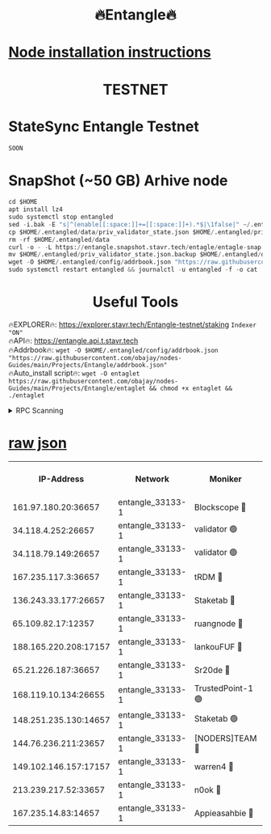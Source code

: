 <h1 align="center"> 🔥Entangle🔥</h1>

[Node installation instructions](https://github.com/obajay/nodes-Guides/tree/main/Projects/Entangle)
=

<h1 align="center"> TESTNET</h1>

# StateSync Entangle Testnet
```python
SOON
```
# SnapShot (~50 GB) Arhive node
```python
cd $HOME
apt install lz4
sudo systemctl stop entangled
sed -i.bak -E "s|^(enable[[:space:]]+=[[:space:]]+).*$|\1false|" ~/.entangled/config/config.toml
cp $HOME/.entangled/data/priv_validator_state.json $HOME/.entangled/priv_validator_state.json.backup
rm -rf $HOME/.entangled/data
curl -o - -L https://entangle.snapshot.stavr.tech/entagle/entagle-snap.tar.lz4 | lz4 -c -d - | tar -x -C $HOME/.entangled --strip-components 2
mv $HOME/.entangled/priv_validator_state.json.backup $HOME/.entangled/data/priv_validator_state.json
wget -O $HOME/.entangled/config/addrbook.json "https://raw.githubusercontent.com/obajay/nodes-Guides/main/Projects/Entangle/addrbook.json"
sudo systemctl restart entangled && journalctl -u entangled -f -o cat
```
 <h1 align="center"> Useful Tools</h1>
 
🔥EXPLORER🔥: https://explorer.stavr.tech/Entangle-testnet/staking        `Indexer "ON"` \
🔥API🔥:      https://entangle.api.t.stavr.tech \
🔥Addrbook🔥: ```wget -O $HOME/.entangled/config/addrbook.json "https://raw.githubusercontent.com/obajay/nodes-Guides/main/Projects/Entangle/addrbook.json"``` \
🔥Auto_install script🔥:  `wget -O entaglet https://raw.githubusercontent.com/obajay/nodes-Guides/main/Projects/Entangle/entaglet && chmod +x entaglet && ./entaglet`


<details>
<summary>RPC Scanning</summary>

<h2 align="center"> We scan nodes in real time every 4 hours. And we provide the final result of RPC endpoints.
We cannot influence the operation of these nodes in any way. </h2>


```python
If Voting Power is higher than 0 --> then the Node is a validator of the network and may be subject to attack and be a potential threat to the chain.
```
```python
We marked such validators with a red symbol
```

</details>

[raw json](https://rpc-check.entangt.stavr.tech/entangt/rpc-entangt-result.json)
=


<table><tr><th>IP-Address</th><th>Network</th><th>Moniker</th><th>Latest Block Height</th><th>Earliest Block Height</th><th>Catching Up</th><th>Tx Index</th><th>Voting Power</th><th>Scan Time</th></tr><tr><td>161.97.180.20:36657</td><td>entangle_33133-1</td><td>Blockscope 🔴</td><td>2524850</td><td>1</td><td>False</td><td>off</td><td>309230764490552</td><td>2024-03-07T07:28:16.965722437UTC</td></tr><tr><td>34.118.4.252:26657</td><td>entangle_33133-1</td><td>validator 🟢</td><td>2524851</td><td>1</td><td>False</td><td>on</td><td>0</td><td>2024-03-07T07:28:19.788402943UTC</td></tr><tr><td>34.118.79.149:26657</td><td>entangle_33133-1</td><td>validator 🟢</td><td>2524854</td><td>1</td><td>False</td><td>on</td><td>0</td><td>2024-03-07T07:28:41.783868131UTC</td></tr><tr><td>167.235.117.3:36657</td><td>entangle_33133-1</td><td>tRDM 🔴</td><td>2524854</td><td>1</td><td>False</td><td>on</td><td>213864609130961</td><td>2024-03-07T07:28:44.372725377UTC</td></tr><tr><td>136.243.33.177:26657</td><td>entangle_33133-1</td><td>Staketab 🔴</td><td>2524853</td><td>660001</td><td>False</td><td>on</td><td>180069059856284</td><td>2024-03-07T07:28:35.042621663UTC</td></tr><tr><td>65.109.82.17:12357</td><td>entangle_33133-1</td><td>ruangnode 🔴</td><td>2524851</td><td>1312001</td><td>False</td><td>off</td><td>549935311814865</td><td>2024-03-07T07:28:17.311632388UTC</td></tr><tr><td>188.165.220.208:17157</td><td>entangle_33133-1</td><td>lankouFUF 🔴</td><td>2524851</td><td>1910001</td><td>False</td><td>off</td><td>330391081392576</td><td>2024-03-07T07:28:22.086497103UTC</td></tr><tr><td>65.21.226.187:36657</td><td>entangle_33133-1</td><td>Sr20de 🔴</td><td>2524850</td><td>2049001</td><td>False</td><td>off</td><td>29239683913065</td><td>2024-03-07T07:28:16.717652926UTC</td></tr><tr><td>168.119.10.134:26655</td><td>entangle_33133-1</td><td>TrustedPoint-1 🟢</td><td>2524854</td><td>2268001</td><td>False</td><td>off</td><td>0</td><td>2024-03-07T07:28:44.592459995UTC</td></tr><tr><td>148.251.235.130:14657</td><td>entangle_33133-1</td><td>Staketab 🟢</td><td>2524850</td><td>2272001</td><td>False</td><td>on</td><td>0</td><td>2024-03-07T07:28:16.403091019UTC</td></tr><tr><td>144.76.236.211:23657</td><td>entangle_33133-1</td><td>[NODERS]TEAM 🔴</td><td>2524852</td><td>2304001</td><td>False</td><td>off</td><td>26809201862623766</td><td>2024-03-07T07:28:32.757247741UTC</td></tr><tr><td>149.102.146.157:17157</td><td>entangle_33133-1</td><td>warren4 🔴</td><td>2524852</td><td>2327001</td><td>False</td><td>on</td><td>503661823681206</td><td>2024-03-07T07:28:32.552632935UTC</td></tr><tr><td>213.239.217.52:33657</td><td>entangle_33133-1</td><td>n0ok 🔴</td><td>2524853</td><td>2424853</td><td>False</td><td>off</td><td>46610776233046312</td><td>2024-03-07T07:28:39.316164389UTC</td></tr><tr><td>167.235.14.83:14657</td><td>entangle_33133-1</td><td>Appieasahbie 🔴</td><td>2524854</td><td>2436001</td><td>False</td><td>on</td><td>43265548787075332</td><td>2024-03-07T07:28:44.074466586UTC</td></tr></table>
